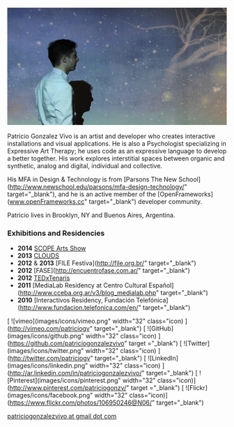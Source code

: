 
![IMG](images/about_picture.jpg)

Patricio Gonzalez Vivo is an artist and developer who creates interactive installations and visual applications. He is also a Psychologist specializing in Expressive Art Therapy; he uses code as an expressive language to develop a better together. His work explores interstitial spaces between organic and synthetic, analog and digital, individual and collective.
 
His MFA in Design & Technology is from [Parsons The New School](http://www.newschool.edu/parsons/mfa-design-technology/" target="_blank"), and he is an active member of the [OpenFrameworks](www.openFrameworks.cc" target="_blank") developer community. 

Patricio lives in Brooklyn, NY and Buenos Aires, Argentina.

### Exhibitions and Residencies

- **2014** [SCOPE Arts Show](http://scope-art.com/)
- **2013** [CLOUDS](http://www.cloudsdocumentary.com/) 
- **2012** & **2013** [FILE Festiva](http://file.org.br/" target="_blank")
- **2012** [FASE](http://encuentrofase.com.ar/" target="_blank")
- **2012** [TEDxTenaris](https://www.ted.com/tedx/events/5003)
- **2011** [MediaLab Residency at Centro Cultural Español](http://www.cceba.org.ar/v3/blog_medialab.php" target="_blank")
- **2010** [Interactivos Residency, Fundación Telefónica](http://www.fundacion.telefonica.com/en/" target="_blank") 

[ ![vimeo](images/icons/vimeo.png" width="32" class="icon) ](http://vimeo.com/patriciogv" target="_blank")
[ ![GitHub](images/icons/github.png" width="32" class="icon) ](https://github.com/patriciogonzalezvivo" target ="_blank")
[ ![Twitter](images/icons/twitter.png" width="32" class="icon) ](http://twitter.com/patriciogv" target="_blank")
[ ![LinkedIn](images/icons/linkedin.png" width="32" class="icon) ](http://ar.linkedin.com/in/patriciogonzalezvivo/" target="_blank")
[ ![Pinterest](images/icons/pinterest.png" width="32" class="icon)](http://www.pinterest.com/patriciogonzv/" target ="_blank")
[ ![Flickr](images/icons/facebook.png" width="32" class="icon)](https://www.flickr.com/photos/106950246@N06/" target="_blank")

[patriciogonzalezvivo at gmail dot com](mailTo:patriciogonzalezvivo@gmail.com)
